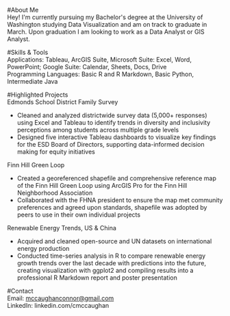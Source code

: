#About Me  
Hey! I'm currently pursuing my Bachelor's degree at the University of Washington studying Data Visualization and am on track to graduate in March. Upon graduation I am looking to work as a Data Analyst or GIS Analyst.

#Skills & Tools  
Applications: Tableau, ArcGIS Suite, Microsoft Suite: Excel, Word, PowerPoint; Google Suite: Calendar, Sheets, Docs, Drive  
Programming Languages: Basic R and R Markdown, Basic Python, Intermediate Java  

#Highlighted Projects  
Edmonds School District Family Survey  
- Cleaned and analyzed districtwide survey data (5,000+ responses) using Excel and Tableau to identify trends in diversity and inclusivity perceptions among students across multiple grade levels
- Designed five interactive Tableau dashboards to visualize key findings for the ESD Board of Directors, supporting data-informed decision making for equity initiatives
  
Finn Hill Green Loop  
- Created a georeferenced shapefile and comprehensive reference map of the Finn Hill Green Loop using ArcGIS Pro for the Finn Hill Neighborhood Association
- Collaborated with the FHNA president to ensure the map met community preferences and agreed upon standards, shapefile was adopted by peers to use in their own individual projects

Renewable Energy Trends, US & China  
- Acquired and cleaned open-source and UN datasets on international energy production
- Conducted time-series analysis in R to compare renewable energy growth trends over the last decade with predictions into the future, creating visualization with ggplot2 and compiling results into a professional R Markdown report and poster presentation

#Contact  
Email: mccaughanconnor@gmail.com  
LinkedIn: linkedin.com/cmccaughan  

<!--
**connormccaughan/connormccaughan** is a ✨ _special_ ✨ repository because its `README.md` (this file) appears on your GitHub profile.

Here are some ideas to get you started:

- 🔭 I’m currently working on ...
- 🌱 I’m currently learning ...
- 👯 I’m looking to collaborate on ...
- 🤔 I’m looking for help with ...
- 💬 Ask me about ...
- 📫 How to reach me: ...
- 😄 Pronouns: ...
- ⚡ Fun fact: ...
-->
